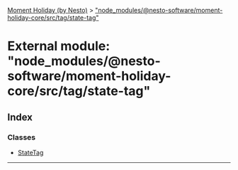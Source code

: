 [Moment Holiday (by Nesto)](../README.md) > ["node_modules/@nesto-software/moment-holiday-core/src/tag/state-tag"](../modules/_node_modules__nesto_software_moment_holiday_core_src_tag_state_tag_.md)

# External module: "node_modules/@nesto-software/moment-holiday-core/src/tag/state-tag"

## Index

### Classes

* [StateTag](../classes/_node_modules__nesto_software_moment_holiday_core_src_tag_state_tag_.statetag.md)

---

